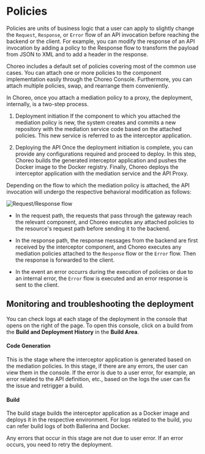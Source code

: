 # Policies

Policies are units of business logic that a user can apply to slightly change the  `Request`, `Response`, or `Error` flow of an API invocation before reaching the backend or the client. For example, you can modify the response of an API invocation by adding a policy to the Response flow to transform the payload from JSON to  XML and to add a header in the response. 

Choreo includes a default set of policies covering most of the common use cases. You can attach one or more policies to the component implementation easily through the Choreo Console. Furthermore, you can attach multiple policies, swap, and rearrange them conveniently.

In Choreo, once you attach a mediation policy to a proxy, the deployment, internally, is a two-step process.

1. Deployment initiation 
   If the component to which you attached the mediation policy is new, the system creates and commits a new repository with the mediation service code based on the attached policies. This new service is referred to as the interceptor application. 

2. Deploying the API
    Once the deployment initiation is complete, you can provide any configurations required and proceed to deploy. In this step, Choreo builds the generated interceptor application and pushes the Docker image to the Docker registry. Finally, Choreo deploys the interceptor application with the mediation service and the API Proxy.

 Depending on the flow to which the mediation policy is attached, the API invocation will undergo the respective behavioral modification as follows: 
 
 ![Request/Response flow](../../../assets/img/api-proxies/policies/request-response-flow.png)

 - In the request path, the requests that pass through the gateway reach the relevant component, and Choreo executes any attached policies to the resource's request path before sending it to the backend. 

- In the response path, the response messages from the backend are first received by the interceptor component, and Choreo executes any mediation policies attached to the `Response` flow or the `Error` flow. Then the response is forwarded to the client.

- In the event an error occurrs during the execution of policies or due to an internal error, the `Error` flow is executed and an error response is sent to the client.


## Monitoring and troubleshooting the deployment

You can check logs at each stage of the deployment in the console that opens on the right of the page. To open this console, click on a build from the **Build and Deployment History** in the **Build Area**.

#### Code Generation

This is the stage where the interceptor application is generated based on the mediation policies. In this stage, if there are any errors, the user can view them in the console. If the error is due to a user error, for example, an error related to the API definition, etc., based on the logs the user can fix the issue and retrigger a build.

#### Build

The build stage builds the interceptor application as a Docker image and deploys it in the respective environment. For logs related to the build, you can refer build logs of both Ballerina and Docker. 

Any errors that occur in this stage are not due to user error. If an error occurs, you need to retry the deployment.
